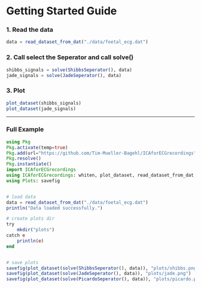 # Getting Started Guide

### 1. Read the data

```julia
data = read_dataset_from_dat("./data/foetal_ecg.dat")
```

### 2. Call select the Seperator and call solve()
```julia
shibbs_signals = solve(ShibbsSeperator(), data)
jade_signals = solve(JadeSeperator(), data)
```

### 3. Plot 
```julia
plot_dataset(shibbs_signals)
plot_dataset(jade_signals)
```

----
### Full Example

```julia
using Pkg
Pkg.activate(temp=true)
Pkg.add(url="https://github.com/Tim-Mueller-Bagehl/ICAforECGrecordings")
Pkg.resolve()
Pkg.instantiate()
import ICAforECGrecordings
using ICAforECGrecordings: whiten, plot_dataset, read_dataset_from_dat, solve, JadeSeperator, ShibbsSeperator
using Plots: savefig


# load data
data = read_dataset_from_dat("./data/foetal_ecg.dat")
println("Data loaded successfully.")

# create plots dir
try 
    mkdir("plots")
catch e
    println(e)
end


# save plots 
savefig(plot_dataset(solve(ShibbsSeperator(), data)), "plots/shibbs.png")
savefig(plot_dataset(solve(JadeSeperator(), data)), "plots/jade.png")
savefig(plot_dataset(solve(PicardoSeperator(), data)), "plots/picardo.png")
```